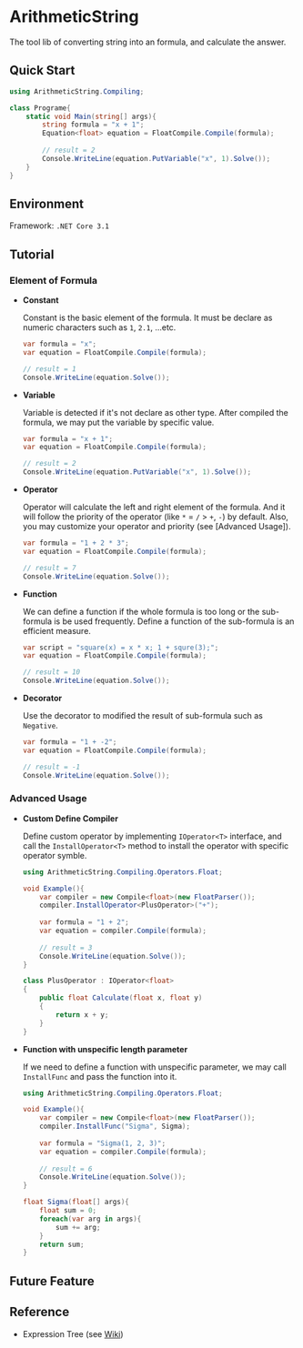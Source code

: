 # ArithmeticString
The tool lib of converting string into an formula, and calculate the answer.

## Quick Start

```csharp
using ArithmeticString.Compiling;

class Programe{
	static void Main(string[] args){
		string formula = "x + 1";
		Equation<float> equation = FloatCompile.Compile(formula);
		
		// result = 2
		Console.WriteLine(equation.PutVariable("x", 1).Solve());
	}
}
```

## Environment

Framework: ```.NET Core 3.1```

## Tutorial

### Element of Formula

- **Constant**

	Constant is the basic element of the formula. It must be declare as numeric characters such as ```1```, ```2.1```, ...etc.
	```csharp
	var formula = "x";
	var equation = FloatCompile.Compile(formula);
	
	// result = 1
	Console.WriteLine(equation.Solve());
	```

- **Variable**

	Variable is detected if it's not declare as other type. After compiled the formula, we may put the variable by specific value.
	```csharp
	var formula = "x + 1";
	var equation = FloatCompile.Compile(formula);
	
	// result = 2
	Console.WriteLine(equation.PutVariable("x", 1).Solve());
	```

- **Operator**

	Operator will calculate the left and right element of the formula. And it will follow the priority of the operator (like ```*``` = ```/``` > ```+```, ```-```) by default. Also, you may customize your operator and priority (see [Advanced Usage]).
	```csharp
	var formula = "1 + 2 * 3";
	var equation = FloatCompile.Compile(formula);
	
	// result = 7
	Console.WriteLine(equation.Solve());
	```

- **Function**

	We can define a function if the whole formula is too long or the sub-formula is be used frequently. Define a function of the sub-formula is an efficient measure.
	```csharp
	var script = "square(x) = x * x; 1 + squre(3);";
	var equation = FloatCompile.Compile(formula);
	
	// result = 10
	Console.WriteLine(equation.Solve());
	```
	
- **Decorator**

	Use the decorator to modified the result of sub-formula such as ```Negative```.
	```csharp
	var formula = "1 + -2";
	var equation = FloatCompile.Compile(formula);
	
	// result = -1
	Console.WriteLine(equation.Solve());
	```
	
### Advanced Usage

- **Custom Define Compiler**
	
	Define custom operator by implementing ```IOperator<T>``` interface, and call the ```InstallOperator<T>``` method to install the operator with specific operator symble.
	```csharp
	using ArithmeticString.Compiling.Operators.Float;
	
	void Example(){
		var compiler = new Compile<float>(new FloatParser());
		compiler.InstallOperator<PlusOperator>("+");
		
		var formula = "1 + 2";
		var equation = compiler.Compile(formula);
		
		// result = 3
		Console.WriteLine(equation.Solve());
	}
	
	class PlusOperator : IOperator<float>
	{
        public float Calculate(float x, float y)
        {
            return x + y;
        }
	}
	```

- **Function with unspecific length parameter**

	If we need to define a function with unspecific parameter, we may call ```InstallFunc``` and pass the function into it.
	```csharp
	using ArithmeticString.Compiling.Operators.Float;
	
	void Example(){
		var compiler = new Compile<float>(new FloatParser());
		compiler.InstallFunc("Sigma", Sigma);
		
		var formula = "Sigma(1, 2, 3)";
		var equation = compiler.Compile(formula);
		
		// result = 6
		Console.WriteLine(equation.Solve());
	}
	
	float Sigma(float[] args){
		float sum = 0;
		foreach(var arg in args){
			sum += arg;
		}
		return sum;
	}
	```
	

## Future Feature


## Reference

- Expression Tree (see [Wiki](https://en.wikipedia.org/wiki/Binary_expression_tree))